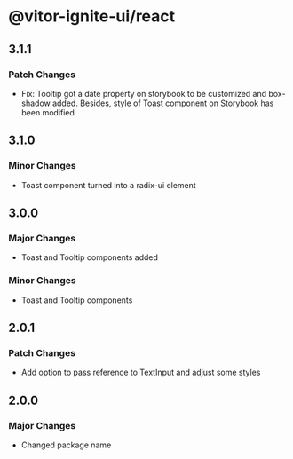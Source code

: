 # @vitor-ignite-ui/react

## 3.1.1

### Patch Changes

- Fix: Tooltip got a date property on storybook to be customized and box-shadow added. Besides, style of Toast component on Storybook has been modified

## 3.1.0

### Minor Changes

- Toast component turned into a radix-ui element

## 3.0.0

### Major Changes

- Toast and Tooltip components added

### Minor Changes

- Toast and Tooltip components

## 2.0.1

### Patch Changes

- Add option to pass reference to TextInput and adjust some styles

## 2.0.0

### Major Changes

- Changed package name
